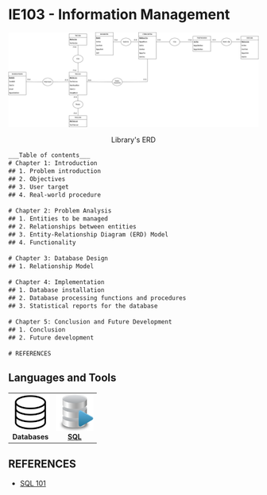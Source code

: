 # IE103 - Information Management

![Library ERD](Images/Library_ERD.drawio.png)
<div align="center">
Library's ERD
</div>

```
___Table of contents___
# Chapter 1: Introduction
## 1. Problem introduction
## 2. Objectives
## 3. User target
## 4. Real-world procedure

# Chapter 2: Problem Analysis
## 1. Entities to be managed
## 2. Relationships between entities
## 3. Entity-Relationship Diagram (ERD) Model
## 4. Functionality

# Chapter 3: Database Design
## 1. Relationship Model

# Chapter 4: Implementation
## 1. Database installation
## 2. Database processing functions and procedures
## 3. Statistical reports for the database

# Chapter 5: Conclusion and Future Development
## 1. Conclusion
## 2. Future development

# REFERENCES
```

## Languages and Tools
<table>
<tr>
  <td align="center"><img src="Images/databases.png" width="75px;" height="75px;" alt="Databases"/><br /><b>Databases</b></td>
  <td align="center"><a href="https://www.microsoft.com/en-us/sql-server/sql-server-downloads"><img src="Images/sql.png" width="75px;" height="75px;" alt="sql"/><br /><b>SQL</b></a></td>
</tr>
</table>

## REFERENCES
- [SQL 101](https://github.com/s-shemmee/SQL-101)
